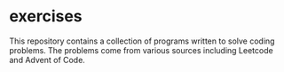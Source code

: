 # exercises
This repository contains a collection of programs written to solve coding problems. 
The problems come from various sources including Leetcode and Advent of Code. 